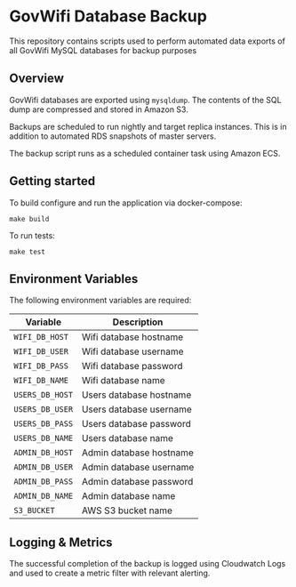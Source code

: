 # GovWifi Database Backup

This repository contains scripts used to perform automated data exports of all GovWifi MySQL databases for backup purposes

## Overview

GovWifi databases are exported using `mysqldump`. The contents of the SQL dump are compressed and stored in Amazon S3.

Backups are scheduled to run nightly and target replica instances. This is in addition to automated RDS snapshots of master servers.

The backup script runs as a scheduled container task using Amazon ECS.

## Getting started

To build configure and run the application via docker-compose:

`make build`

To run tests:

`make test`

## Environment Variables

The following environment variables are required:

| Variable         | Description             |
| ---------------- | ----------------------- |
| `WIFI_DB_HOST`   | Wifi database hostname  |
| `WIFI_DB_USER`   | Wifi database username  |
| `WIFI_DB_PASS`   | Wifi database password  |
| `WIFI_DB_NAME`   | Wifi database name      |
| `USERS_DB_HOST`  | Users database hostname |
| `USERS_DB_USER`  | Users database username |
| `USERS_DB_PASS`  | Users database password |
| `USERS_DB_NAME`  | Users database name     |
| `ADMIN_DB_HOST`  | Admin database hostname |
| `ADMIN_DB_USER`  | Admin database username |
| `ADMIN_DB_PASS`  | Admin database password |
| `ADMIN_DB_NAME`  | Admin database name     |
| `S3_BUCKET`      | AWS S3 bucket name      |

## Logging & Metrics

The successful completion of the backup is logged using Cloudwatch Logs and used to create a metric filter with relevant alerting.
